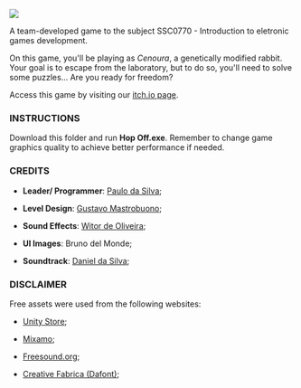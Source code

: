 ![](https://img.itch.zone/aW1nLzQzMjk4MzAucG5n/original/77uBBU.png)

A team-developed game to the subject SSC0770 - Introduction to eletronic games development.

On this game, you'll be playing as *Cenoura*, a genetically modified rabbit.  Your goal is to escape from the laboratory, but to do so, you'll need to solve some puzzles... Are you ready for freedom?

Access this game by visiting our [itch.io page](https://pau1o-hs.itch.io/hop-off).

### INSTRUCTIONS
Download this folder and run **Hop Off.exe**. Remember to change game graphics quality to achieve better performance if needed. 

### CREDITS 

- **Leader/ Programmer**: [Paulo da Silva](https://github.com/pau1o-hs);

- **Level Design**: [Gustavo Mastrobuono](https://github.com/gumastro);

- **Sound Effects**: [Witor de Oliveira](https://github.com/witorMao);

- **UI Images**: Bruno del Monde;

- **Soundtrack**: [Daniel da Silva](https://www.youtube.com/channel/UCeblCxWPb-QXmb4XrxNV1bQ);

### DISCLAIMER 

Free assets were used from the following websites:

- [Unity Store](https://assetstore.unity.com/);

- [Mixamo](https://www.mixamo.com/);

- [Freesound.org](https://freesonund.org);

- [Creative Fabrica (Dafont)](https://www.dafont.com/creative-fabrica.d6785);
